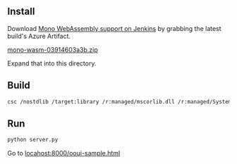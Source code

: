 
## Install

Download [Mono WebAssembly support on Jenkins](https://jenkins.mono-project.com//job/test-mono-mainline-webassembly/) by
grabbing the latest build's Azure Artifact.

[mono-wasm-03914603a3b.zip](https://jenkins.mono-project.com/job/test-mono-mainline-webassembly/71/label=highsierra/Azure/processDownloadRequest/71/highsierra/sdks/wasm/mono-wasm-03914603a3b.zip)

Expand that into this directory.



## Build

```bash
csc /nostdlib /target:library /r:managed/mscorlib.dll /r:managed/System.Runtime.dll /r:managed/Xamarin.Forms.Core.dll /r:managed/Ooui.dll /r:managed/Ooui.Forms.dll /out:managed/Ooui.Sample.dll ../Samples/ISample.cs ../Samples/BoxViewClockSample.cs ooui-sample.cs
```


## Run

```bash
python server.py
```

Go to [locahost:8000/ooui-sample.html](http://locahost:8000/ooui-sample.html)
